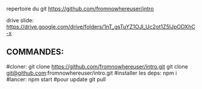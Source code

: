 repertoire du git
https://github.com/fromnowhereuser/intro

drive slide:
https://drive.google.com/drive/folders/1nT_gsTuYZ1OJl_Uc2ot1Z5lJpODXhC-x

COMMANDES:
-----------------
#cloner:
git clone https://github.com/fromnowhereuser/intro.git
git clone git@github.com:fromnowhereuser/intro.git
#installer les deps:
npm i
#lancer:
npm start
#pour update
git pull